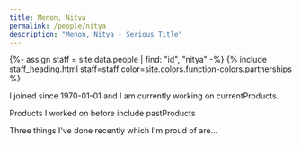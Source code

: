 ```yaml
---
title: Menon, Nitya
permalink: /people/nitya
description: "Menon, Nitya - Serious Title"
---
```


{%- assign staff = site.data.people | find: "id", "nitya" -%}
{% include staff_heading.html staff=staff color=site.colors.function-colors.partnerships %}

<p>I joined since 1970-01-01 and I am currently working on currentProducts.</p>

<p>Products I worked on before include pastProducts</p>

<p>Three things I've done recently which I'm proud of are...</p>

